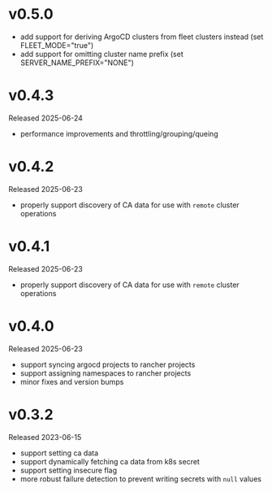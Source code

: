 # v0.5.0

- add support for deriving ArgoCD clusters from fleet clusters instead (set FLEET_MODE="true")
- add support for omitting cluster name prefix (set SERVER_NAME_PREFIX="NONE")

# v0.4.3

Released 2025-06-24

- performance improvements and throttling/grouping/queing

# v0.4.2

Released 2025-06-23

- properly support discovery of CA data for use with `remote` cluster operations

# v0.4.1

Released 2025-06-23

- properly support discovery of CA data for use with `remote` cluster operations

# v0.4.0

Released 2025-06-23

- support syncing argocd projects to rancher projects
- support assigning namespaces to rancher projects
- minor fixes and version bumps

# v0.3.2

Released 2023-06-15

- support setting ca data
- support dynamically fetching ca data from k8s secret
- support setting insecure flag
- more robust failure detection to prevent writing secrets with `null` values
